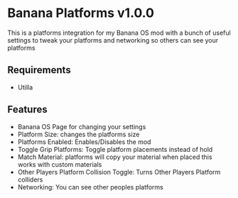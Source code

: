# Banana Platforms v1.0.0
This is a platforms integration for my Banana OS mod with a bunch of useful settings to tweak your platforms and networking so others can see your platforms

## Requirements
* Utilla

## Features
* Banana OS Page for changing your settings
* Platform Size: changes the platforms size
* Platforms Enabled: Enables/Disables the mod
* Toggle Grip Platforms: Toggle platform placements instead of hold
* Match Material: platforms will copy your material when placed this works with custom materials
* Other Players Platform Collision Toggle: Turns Other Players Platform colliders
* Networking: You can see other peoples platforms
